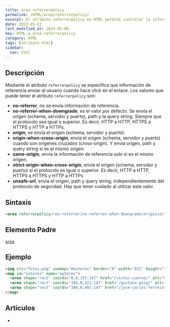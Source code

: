 ```yaml
---
title: area.referrerpolicy
permalink: /HTML/area/referrerpolicy/
excerpt: El atributo referrerpolicy en HTML permite controlar la información de referencia al hacer clic en enlaces. Valores: no-referrer, origin, same-origin, etc.
date: 2023-05-22
last_modified_at: 2024-01-08
key: HTML.a.area.referrerpolicy
category: HTML
tags: [atributo html]
sidebar:
  nav: html
---
```


## Descripción


Mediante el atributo `referrerpolicy` se especifica que información de referencia enviar al usuario cuando hace click en el enlace. Los valores que puede tener el atributo `referrerpolicy` son:

- **no-referrer**, no se envía información de referencia.
- **no-referrer-when-downgrade**, es el valor por defecto. Se envía el origen (schema, servidor y puerto), path y la query string. Siempre que el protocolo sea igual o superior. Es decir, HTTP a HTTP, HTTPS a HTTPS y HTTP a HTTPs.
- **origin**, se envía el origen (schema, servidor y puerto).
- **origin-when-cross-origin**, envía el origen (schema, servidor y puerto) cuando son orígenes cruzados (cross-origin). Y envía origen, path y query string si es el mismo origen.
- **same-origin**, envía la información de referencia solo si es el mismo origen.
- **strict-origin-when-cross-origin**, envía el origen (schema, servidor y puerto) si el protocolo es igual o superior. Es decir, HTTP a HTTP, HTTPS a HTTPS y HTTP a HTTPs
- **unsafe-url**, envía el origen, path y query string, independientemente del protocolo de seguridad. Hay que tener cuidado al utilizar este valor.

## Sintaxis


```html
<area referrerpolicy="no-referrer|no-referrer-when-downgrade|origin|origin-when-cross-origin|same-origin|strict-origin-when-cross-origin|unsafe-url">
```


## Elemento Padre


[`area`](/HTML/area/)


## Ejemplo


```html
<img src="fotos.png" usemap="#autores" border="0" width="821" height="152" alt="Autores" />
<map id="autores" name="autores">
  <area shape="rect" coords="0,0,157,147" href="/victor-cuervo/" alt="Víctor Cuervo" rel="author" referrerpolicy="same-origin"/>
  <area shape="rect" coords="164,0,321,147" href="/gustavo-puig/" alt="Gustavo Puig" rel="author" referrerpolicy="same-origin"/>
  <area shape="rect" coords="340,0,497,147" href="/jose-carlos-ferreiro/" alt="José Carlos Ferreiro" rel="author" referrerpolicy="same-origin"/>
</map>
```


## Artículos

- 
